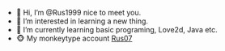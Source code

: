 - 👋 Hi, I’m @Rus1999 nice to meet you.
- 👀 I’m interested in learning a new thing.
- 🌱 I’m currently learning basic programing, Love2d, Java etc.
- 🐵 My monkeytype account [Rus07](https://monkeytype.com/profile/Pcbj0lckCIcBvhioUxmtHEhpHo43)

<!---
Rus1999/Rus1999 is a ✨ special ✨ repository because its `README.md` (this file) appears on your GitHub profile.
You can click the Preview link to take a look at your changes.
--->
